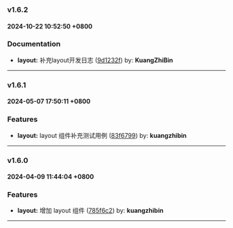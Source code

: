 ### v1.6.2
#### 2024-10-22 10:52:50 +0800

### Documentation

* **layout:** 补充layout开发日志  ([9d1232f](https://github.com/bin-K/ued-plus/commit/9d1232f)) by: **KuangZhiBin**

---

### v1.6.1
#### 2024-05-07 17:50:11 +0800

### Features

* **layout:** layout 组件补充测试用例  ([83f6799](https://github.com/bin-K/ued-plus/commit/83f6799)) by: **kuangzhibin**

---

### v1.6.0
#### 2024-04-09 11:44:04 +0800

### Features

* **layout:** 增加 layout 组件  ([785f6c2](https://github.com/bin-K/ued-plus/commit/785f6c2)) by: **kuangzhibin**

---
